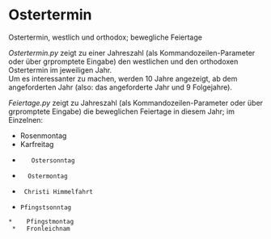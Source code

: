 # Ostertermin
 Ostertermin, westlich und orthodox; bewegliche Feiertage

*Ostertermin.py* zeigt zu einer Jahreszahl (als Kommandozeilen-Parameter oder über grpromptete Eingabe) den westlichen und den orthodoxen Ostertermin im jeweiligen Jahr.   
Um es interessanter zu machen, werden 10 Jahre angezeigt, ab dem angeforderten Jahr (also: das angeforderte Jahr und 9 Folgejahre). 

*Feiertage.py* zeigt zu Jahreszahl (als Kommandozeilen-Parameter oder über grpromptete Eingabe) die beweglichen Feiertage in diesem Jahr; im Einzelnen: 
* Rosenmontag
* Karfreitag
*        Ostersonntag
 *       Ostermontag
  *      Christi Himmelfahrt
   *     Pfingstsonntag
    *    Pfingstmontag
     *   Fronleichnam
